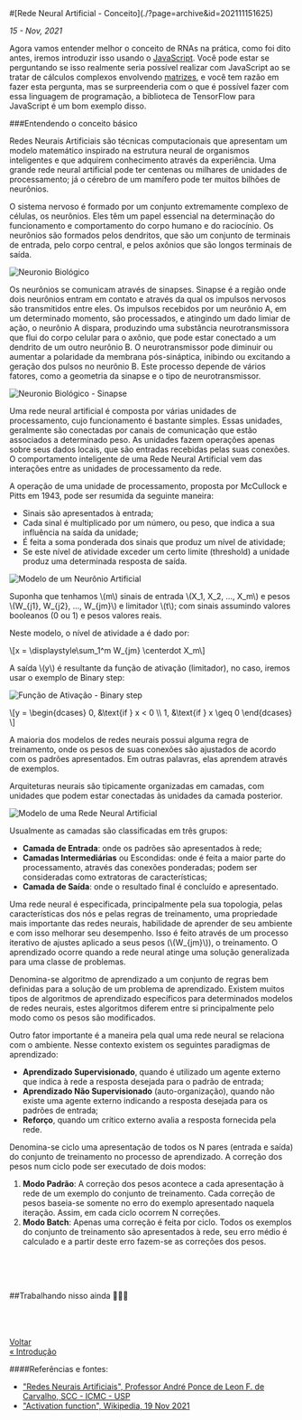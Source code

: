 <div markdown="1" class="capa" style="background-image: url(%PUBLIC_URL%/assets/images/001.jpg);">
#[Rede Neural Artificial - Conceito](./?page=archive&id=202111151625)
</div>

*15 - Nov, 2021*

Agora vamos entender melhor o conceito de RNAs na prática, como foi dito antes, iremos introduzir isso usando o [JavaScript](./?page=archive&id=202110150947). Você pode estar se perguntando se isso realmente seria possível realizar com JavaScript ao se tratar de cálculos complexos envolvendo [matrizes](./?page=archive&id=202111211452), e você tem razão em fazer esta pergunta, mas se surpreenderia com o que é possível fazer com essa linguagem de programação, a biblioteca de TensorFlow para JavaScript é um bom exemplo disso.

###Entendendo o conceito básico

Redes Neurais Artificiais são técnicas computacionais que apresentam um modelo matemático inspirado na estrutura neural de organismos inteligentes e que adquirem conhecimento através da experiência. Uma grande rede neural artificial pode ter centenas ou milhares de unidades de processamento; já o cérebro de um mamífero pode ter muitos bilhões de neurônios.

O sistema nervoso é formado por um conjunto extremamente complexo de células, os neurônios. Eles têm um papel essencial na determinação do funcionamento e comportamento do corpo humano e do raciocínio. Os neurônios são formados pelos dendritos, que são um conjunto de terminais de entrada, pelo corpo central, e pelos axônios que são longos terminais de saída.

![Neuronio Biológico](%PUBLIC_URL%/assets/images/002.jpg)

Os neurônios se comunicam através de sinapses. Sinapse é a região onde dois neurônios entram em contato e através da qual os impulsos nervosos são transmitidos entre eles. Os impulsos recebidos por um neurônio A, em um determinado momento, são processados, e atingindo um dado limiar de ação, o neurônio A dispara, produzindo uma substância neurotransmissora que flui do corpo celular para o axônio, que pode estar conectado a um dendrito de um outro neurônio B. O neurotransmissor pode diminuir ou aumentar a polaridade da membrana pós-sináptica, inibindo ou excitando a geração dos pulsos no neurônio B. Este processo depende de vários fatores, como a geometria da sinapse e o tipo de neurotransmissor.

![Neuronio Biológico - Sinapse](%PUBLIC_URL%/assets/images/003.gif)

Uma rede neural artificial é composta por várias unidades de processamento, cujo funcionamento é bastante simples. Essas unidades, geralmente são conectadas por canais de comunicação que estão associados a determinado peso. As unidades fazem operações apenas sobre seus dados locais, que são entradas recebidas pelas suas conexões. O comportamento inteligente de uma Rede Neural Artificial vem das interações entre as unidades de processamento da rede.

A operação de uma unidade de processamento, proposta por McCullock e Pitts em 1943, pode ser resumida da seguinte maneira:

* Sinais são apresentados à entrada;
* Cada sinal é multiplicado por um número, ou peso, que indica a sua influência na saída da unidade;
* É feita a soma ponderada dos sinais que produz um nível de atividade;
* Se este nível de atividade exceder um certo limite (threshold) a unidade produz uma determinada resposta de saída.

![Modelo de um Neurônio Artificial](%PUBLIC_URL%/assets/images/004.png)

Suponha que tenhamos \\(m\\) sinais de entrada \\(X\_1, X\_2, ..., X\_m\\) e pesos \\(W\_{j1}, W\_{j2}, ..., W\_{jm}\\) e limitador \\(t\\); com sinais assumindo valores booleanos (0 ou 1) e pesos valores reais.

Neste modelo, o nível de atividade a é dado por:

\\[x = \displaystyle\sum_1^m W\_{jm} \centerdot X\_m\\]

A saída \\(y\\) é resultante da função de ativação (limitador), no caso, iremos usar o exemplo de Binary step:

![Função de Ativação - Binary step](%PUBLIC_URL%/assets/images/005.png)

\\[y = \begin{dcases} 0, &\text{if } x < 0 \\\\ 1, &\text{if } x \geq 0 \end{dcases} \\]

A maioria dos modelos de redes neurais possui alguma regra de treinamento, onde os pesos de suas conexões são ajustados de acordo com os padrões apresentados. Em outras palavras, elas aprendem através de exemplos.

Arquiteturas neurais são tipicamente organizadas em camadas, com unidades que podem estar conectadas às unidades da camada posterior.

![Modelo de uma Rede Neural Artificial](%PUBLIC_URL%/assets/images/006.gif)

Usualmente as camadas são classificadas em três grupos:

* **Camada de Entrada**: onde os padrões são apresentados à rede;
* **Camadas Intermediárias** ou Escondidas: onde é feita a maior parte do processamento, através das conexões ponderadas; podem ser consideradas como extratoras de características;
* **Camada de Saída**: onde o resultado final é concluído e apresentado.

Uma rede neural é especificada, principalmente pela sua topologia, pelas características dos nós e pelas regras de treinamento, uma propriedade mais importante das redes neurais, habilidade de aprender de seu ambiente e com isso melhorar seu desempenho. Isso é feito através de um processo iterativo de ajustes aplicado a seus pesos (\\(W\_{jm}\\)), o treinamento. O aprendizado ocorre quando a rede neural atinge uma solução generalizada para uma classe de problemas.

Denomina-se algoritmo de aprendizado a um conjunto de regras bem definidas para a solução de um problema de aprendizado. Existem muitos tipos de algoritmos de aprendizado específicos para determinados modelos de redes neurais, estes algoritmos diferem entre si principalmente pelo modo como os pesos são modificados.

Outro fator importante é a maneira pela qual uma rede neural se relaciona com o ambiente. Nesse contexto existem os seguintes paradigmas de aprendizado:

* **Aprendizado Supervisionado**, quando é utilizado um agente externo que indica à rede a resposta desejada para o padrão de entrada;
* **Aprendizado Não Supervisionado** (auto-organização), quando não existe uma agente externo indicando a resposta desejada para os padrões de entrada;
* **Reforço**, quando um crítico externo avalia a resposta fornecida pela rede.

Denomina-se ciclo uma apresentação de todos os N pares (entrada e saída) do conjunto de treinamento no processo de aprendizado. A correção dos pesos num ciclo pode ser executado de dois modos:

1. **Modo Padrão**: A correção dos pesos acontece a cada apresentação à rede de um exemplo do conjunto de treinamento. Cada correção de pesos baseia-se somente no erro do exemplo apresentado naquela iteração. Assim, em cada ciclo ocorrem N correções.
2. **Modo Batch**: Apenas uma correção é feita por ciclo. Todos os exemplos do conjunto de treinamento são apresentados à rede, seu erro médio é calculado e a partir deste erro fazem-se as correções dos pesos.

<br/>
<br/>
<br/>

##Trabalhando nisso ainda 👨🏽‍💻

<br/>
<br/>
<br/>

<div class="btn-page">
    <div class="btn-page-prev"><a href="./?page=archive&id=202111141717">
        <div class="btn-page-sublabel">Voltar</div>
        <div class="btn-page-label">« Introdução</div>
    </a></div>
    <div class="btn-page-next"></div>
</div>

####Referências e fontes:

* ["Redes Neurais Artificiais", Professor André Ponce de Leon F. de Carvalho, SCC - ICMC - USP](https://sites.icmc.usp.br/andre/research/neural/)
* ["Activation function", Wikipedia, 19 Nov 2021](https://en.wikipedia.org/wiki/Activation_function)